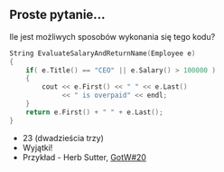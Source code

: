 ## Proste pytanie...

Ile jest możliwych sposobów wykonania się tego kodu?

```cpp
String EvaluateSalaryAndReturnName(Employee e)
{
    if( e.Title() == "CEO" || e.Salary() > 100000 )
    {
        cout << e.First() << " " << e.Last()
             << " is overpaid" << endl;
    }
    return e.First() + " " + e.Last();
}

```

* <!-- .element: class="fragment fade-in" --> 23 (dwadzieścia trzy)
* <!-- .element: class="fragment fade-in" --> Wyjątki!
* <!-- .element: class="fragment fade-in" --> Przykład - Herb Sutter, <a href="http://www.gotw.ca/gotw/020.htm">GotW#20</a>
